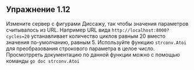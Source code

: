 ## Упражнение 1.12

Измените сервер с фигурами Диссажу, так чтобы значения параметров 
считывалось из URL. Например URL вида ```http://localhost:8000?cycles=20```
устанавливает количество циклов равным 20 вместо значения по-умолчанию, равным 5.
Используйте функцию ```strconv.Atoi``` для преобразования строкового параметра в целое число.
Просмотрреть документацию по данной функции можно с помощью команды ```go doc strconv.Atoi```